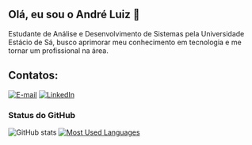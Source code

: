 ## Olá, eu sou o André Luiz 👋

Estudante de Análise e Desenvolvimento de Sistemas pela Universidade Estácio de Sá, busco aprimorar meu conhecimento em tecnologia e me tornar um profissional na área.
<h2 align="left">Contatos:</h2>

[![E-mail](https://img.shields.io/badge/-Email-000?style=for-the-badge&logo=microsoft-outlook&logoColor=FFFFFF&color=0077B3)](mailto:andreluizgomes43@hotmail.com)
[![LinkedIn](https://img.shields.io/badge/-LinkedIn-000?style=for-the-badge&logo=linkedin&logoColor=FFFFFF&color=0077B3)](https://www.linkedin.com/in/andreluizgda)


<div style="text-align: left;" align="left">
  <h3>Status do GitHub</h3>
  <img src="https://github-readme-stats-git-masterrstaa-rickstaa.vercel.app/api?username=andreluizgda&hide_title=true&show_icons=true&include_all_commits=false&count_private=true&line_height=25&hide=issues&bg_color=000&title_color=0077B3&text_color=FFF&border_radius=3&border_color=0077B3&icon_color=0077B3&theme=jolly" alt="GitHub stats">

<a href="https://github.com/andreluizgda/github-readme-stats">
<img src="https://github-readme-stats-git-masterrstaa-rickstaa.vercel.app/api/top-langs/?username=andreluizgda&line_height=10&card_width=290&layout=compact&hide_title=false&count_private=true&langs_count=4&show_icons=true&title_color=0077B3&hide=html,scss,less&bg_color=000&text_color=8B8B8B&border_radius=3&border_color=0077B3&count_private=true" alt="Most Used Languages">
  </a>
</div>



